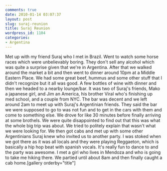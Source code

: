 ```yaml
---
comments: true
date: 2010-01-14 03:07:37
layout: post
slug: suraj-reunion
title: Suraj Reunion
wordpress_id: 1104
categories:
- Argentina
---
```


Met up with my friend Suraj who I met in Brazil.  Went to watch some horse races which were unbelievably boring.  They don't sell any alcohol which was quite a surprise given that we're in Argentina.  After that we walked around the market a bit and then went to dinner around 10pm at a Middle Eastern Place.  We had some great beef, hummus and some other stuff that I didn't recognize but it all was good.  A few bottles of wine with dinner and then we headed to a nearby lounge/bar.  It was two of Suraj's friends, Mako a japanese girl, and Jim an America, his brother Viral who's finishing up med school, and a couple from NYC.  The bar was decent and we left around 2am to meet up with Suraj's Argentinian friends.  They said the bar we were supposed to go to was not fun and to get in the cars with them and come to something else.  We drove for like 30 minutes before finally arriving at some brothels.  We were quite disappointed to find out that this was what the whole big trip was about.  We tried to politely explain that wasn't what we were looking for.  We then got cabs and met up with some other Argentinians Suraj knew who invited us to another party.  I was stoked when we got there as it was all locals and they were playing Reggaeton, which is basically a hip hop beat with spanish vocals.  It's really fun to dance to and the party was awesome.  I met a girl who lives in Mendoza and who is going to take me hiking there.  We partied until about 8am and then finally caught a cab home.[gallery orderby="title"]

